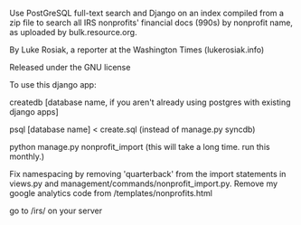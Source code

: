 Use PostGreSQL full-text search and Django on an index compiled from a zip file to search all IRS nonprofits' financial docs (990s) by nonprofit name, as uploaded by bulk.resource.org.

By Luke Rosiak, a reporter at the Washington Times (lukerosiak.info)

Released under the GNU license

To use this django app:

createdb [database name, if you aren't already using postgres with existing django apps]

psql [database name] < create.sql (instead of manage.py syncdb)

python manage.py nonprofit_import (this will take a long time. run this monthly.) 

Fix namespacing by removing 'quarterback' from the import statements in views.py and management/commands/nonprofit_import.py. Remove my google analytics code from /templates/nonprofits.html

go to /irs/ on your server
